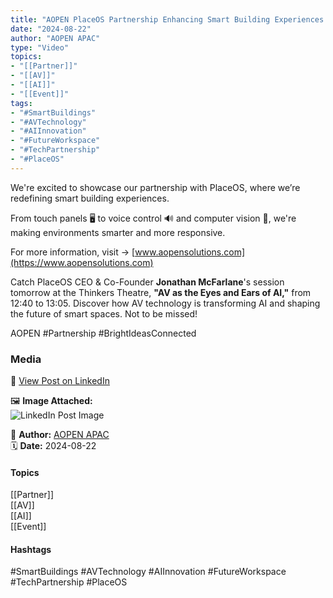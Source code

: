 ```yaml
---
title: "AOPEN PlaceOS Partnership Enhancing Smart Building Experiences with AV AI and Computer Vision"  
date: "2024-08-22"  
author: "AOPEN APAC"  
type: "Video"  
topics:  
- "[[Partner]]"  
- "[[AV]]"  
- "[[AI]]"  
- "[[Event]]"   
tags:  
- "#SmartBuildings"  
- "#AVTechnology"  
- "#AIInnovation"  
- "#FutureWorkspace"  
- "#TechPartnership"  
- "#PlaceOS" 
---
```

We're excited to showcase our partnership with PlaceOS, where we’re redefining smart building experiences.

From touch panels 🖥️ to voice control 🔊 and computer vision 🧠, we're making environments smarter and more responsive.

For more information, visit → [www.aopensolutions.com](https://www.aopensolutions.com)

Catch PlaceOS CEO & Co-Founder **Jonathan McFarlane**'s session tomorrow at the Thinkers Theatre, **"AV as the Eyes and Ears of AI,"** from 12:40 to 13:05. Discover how AV technology is transforming AI and shaping the future of smart spaces. Not to be missed!

AOPEN #Partnership #BrightIdeasConnected

### Media

🔗 [View Post on LinkedIn](https://www.linkedin.com/feed/update/urn:li:activity:7232224185043800064)  
  
🖼 **Image Attached:**  
![LinkedIn Post Image](https://media.licdn.com/dms/image/v2/D5605AQE-CL7SWA4oYQ/videocover-low/videocover-low/0/1724293839010?e=1742263200&v=beta&t=6oUPB4X8Y0ecbEJPkcmpz0poxpK2ZSNxqvCWvp_xM1c)  
  
👤 **Author:** [AOPEN APAC](https://www.linkedin.com/in/jonathanmcfarlane/)  
🗓️ **Date:** 2024-08-22

#### Topics

[[Partner]]  
[[AV]]  
[[AI]]  
[[Event]]  
#### Hashtags

#SmartBuildings #AVTechnology #AIInnovation #FutureWorkspace #TechPartnership #PlaceOS
